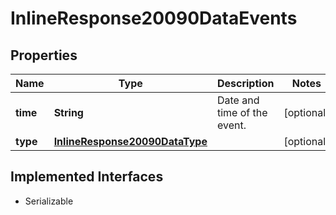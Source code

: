 

# InlineResponse20090DataEvents


## Properties

Name | Type | Description | Notes
------------ | ------------- | ------------- | -------------
**time** | **String** | Date and time of the event. |  [optional]
**type** | [**InlineResponse20090DataType**](InlineResponse20090DataType.md) |  |  [optional]


## Implemented Interfaces

* Serializable


